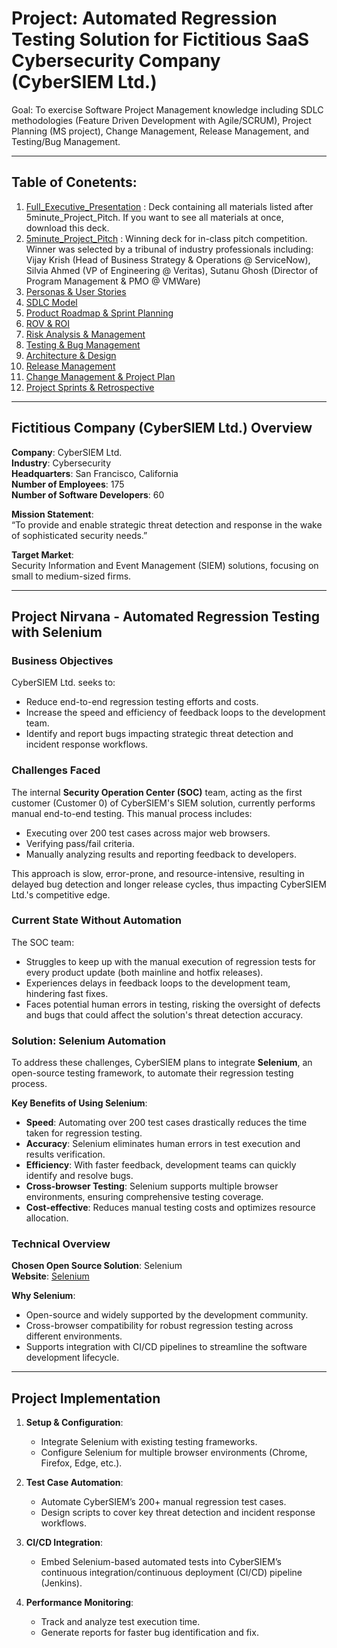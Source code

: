 # Project: Automated Regression Testing Solution for Fictitious SaaS Cybersecurity Company (CyberSIEM Ltd.)

Goal: To exercise Software Project Management knowledge including SDLC methodologies (Feature Driven Development with Agile/SCRUM), Project Planning (MS project), Change Management, Release Management, and Testing/Bug Management. 

---
## Table of Conetents:
1. [Full_Executive_Presentation](./Full_Executive_Presentation/CyberSIEM_Final_Presentation.pptx) : Deck containing all materials listed after 5minute_Project_Pitch. If you want to see all materials at once, download this deck.
2. [5minute_Project_Pitch](./5minute_Project_Pitch/CyberSIEM_Pitch_(IN_CLASS).pptx) : Winning deck for in-class pitch competition. Winner was selected by a tribunal of industry professionals including: Vijay Krish (Head of Business Strategy & Operations @ ServiceNow), Silvia Ahmed (VP of Engineering @ Veritas), Sutanu Ghosh (Director of Program Management & PMO @ VMWare)
3. [Personas & User Stories](./Personas_&_UserStories/Personas&UserStories.pptx)
4. [SDLC Model](./SDLC_model/SDLC_model.pptx)
5. [Product Roadmap & Sprint Planning](./Product_Roadmap_&_Sprint_Planning/Product_Roadmap_&_Sprint_Planning.pptx)
6. [ROV & ROI](./ROV_ROI/ROV_ROI.pptx)
7. [Risk Analysis & Management](./Risk_Analysis_&_Management/Risk_Analysis_&_Management.pptx)
8. [Testing & Bug Management](./Testing_&_BugManagement/Testing_&_BugManagement.pptx)
9. [Architecture & Design](./Architecture_&_Design/Architecture_&_Design.pptx)
10. [Release Management](./Release_Management/Release_Management.pptx)
11. [Change Management & Project Plan](./ChangeManagement_&_ProjectPlan/ChangeManagement_&_ProjectPlan.pptx)
12. [Project Sprints & Retrospective](./Project_Sprints&Retrospective/Project_Sprints&Retrospective.pptx)


---
## Fictitious Company (CyberSIEM Ltd.) Overview

**Company**: CyberSIEM Ltd.  
**Industry**: Cybersecurity  
**Headquarters**: San Francisco, California  
**Number of Employees**: 175  
**Number of Software Developers**: 60  

**Mission Statement**:  
“To provide and enable strategic threat detection and response in the wake of sophisticated security needs.”

**Target Market**:  
Security Information and Event Management (SIEM) solutions, focusing on small to medium-sized firms.

---

## Project Nirvana - Automated Regression Testing with Selenium

### Business Objectives

CyberSIEM Ltd. seeks to:
- Reduce end-to-end regression testing efforts and costs.
- Increase the speed and efficiency of feedback loops to the development team.
- Identify and report bugs impacting strategic threat detection and incident response workflows.

### Challenges Faced

The internal **Security Operation Center (SOC)** team, acting as the first customer (Customer 0) of CyberSIEM's SIEM solution, currently performs manual end-to-end testing. This manual process includes:
- Executing over 200 test cases across major web browsers.
- Verifying pass/fail criteria.
- Manually analyzing results and reporting feedback to developers.

This approach is slow, error-prone, and resource-intensive, resulting in delayed bug detection and longer release cycles, thus impacting CyberSIEM Ltd.'s competitive edge.

### Current State Without Automation

The SOC team:
- Struggles to keep up with the manual execution of regression tests for every product update (both mainline and hotfix releases).
- Experiences delays in feedback loops to the development team, hindering fast fixes.
- Faces potential human errors in testing, risking the oversight of defects and bugs that could affect the solution's threat detection accuracy.

### Solution: Selenium Automation

To address these challenges, CyberSIEM plans to integrate **Selenium**, an open-source testing framework, to automate their regression testing process.

**Key Benefits of Using Selenium**:
- **Speed**: Automating over 200 test cases drastically reduces the time taken for regression testing.
- **Accuracy**: Selenium eliminates human errors in test execution and results verification.
- **Efficiency**: With faster feedback, development teams can quickly identify and resolve bugs.
- **Cross-browser Testing**: Selenium supports multiple browser environments, ensuring comprehensive testing coverage.
- **Cost-effective**: Reduces manual testing costs and optimizes resource allocation.

### Technical Overview

**Chosen Open Source Solution**: Selenium  
**Website**: [Selenium](https://www.selenium.dev/)

**Why Selenium**:
- Open-source and widely supported by the development community.
- Cross-browser compatibility for robust regression testing across different environments.
- Supports integration with CI/CD pipelines to streamline the software development lifecycle.

---

## Project Implementation

1. **Setup & Configuration**:
   - Integrate Selenium with existing testing frameworks.
   - Configure Selenium for multiple browser environments (Chrome, Firefox, Edge, etc.).
  
2. **Test Case Automation**:
   - Automate CyberSIEM’s 200+ manual regression test cases.
   - Design scripts to cover key threat detection and incident response workflows.

3. **CI/CD Integration**:
   - Embed Selenium-based automated tests into CyberSIEM’s continuous integration/continuous deployment (CI/CD) pipeline (Jenkins).

4. **Performance Monitoring**:
   - Track and analyze test execution time.
   - Generate reports for faster bug identification and fix.

